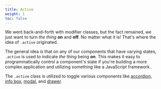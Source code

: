 ```yaml
---
title: Active
weight: 1
toc: false
---
```


We went back-and-forth with modifier classes, but the fact remained, we just want to turn _the thing_ **on** and **off**. No matter what it is! That's where the idea of `.active` originated.

The general idea is that on any of our components that have varying states, `.active` is used to indicate _the thing_ being **on**. This makes it easy to programmatically control a component's state if you're building a more complex application and utilizing something like a JavaScript framework.

The `.active` class is utilized to toggle various components like [accordion](/docs/components/accordion/), [info box](/docs/components/info-box/), [modal](/docs/components/modal/), and [drawer](/docs/components/drawer/).